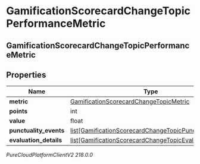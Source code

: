 # GamificationScorecardChangeTopicPerformanceMetric

## GamificationScorecardChangeTopicPerformanceMetric

## Properties

|Name | Type | Description | Notes|
|------------ | ------------- | ------------- | -------------|
| **metric** | [GamificationScorecardChangeTopicMetric](GamificationScorecardChangeTopicMetric) |  | [optional] |
| **points** | int |  | [optional] |
| **value** | float |  | [optional] |
| **punctuality_events** | [list[GamificationScorecardChangeTopicPunctualityEvent]](GamificationScorecardChangeTopicPunctualityEvent) |  | [optional] |
| **evaluation_details** | [list[GamificationScorecardChangeTopicEvaluationDetail]](GamificationScorecardChangeTopicEvaluationDetail) |  | [optional] |



_PureCloudPlatformClientV2 218.0.0_
